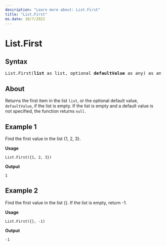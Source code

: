 ```yaml
---
description: "Learn more about: List.First"
title: "List.First"
ms.date: 10/7/2022
---
```

# List.First

## Syntax

<pre>
List.First(<b>list</b> as list, optional <b>defaultValue</b> as any) as any
</pre>

## About

Returns the first item in the list `list`, or the optional default value, `defaultValue`, if the list is empty. If the list is empty and a default value is not specified, the function returns `null`.

## Example 1

Find the first value in the list {1, 2, 3}.

**Usage**

```powerquery-m
List.First({1, 2, 3})
```

**Output**

`1`

## Example 2

Find the first value in the list {}. If the list is empty, return -1.

**Usage**

```powerquery-m
List.First({}, -1)
```

**Output**

`-1`
